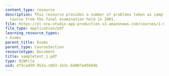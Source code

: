 ```yaml
---
content_type: resource
description: This resource provides a number of problems taken as sample for this
  course from the final examination held in 2001.
file: https://ol-ocw-studio-app-production.s3.amazonaws.com/courses/1-060-engineering-mechanics-ii-spring-2006/4f5cad59952ac0d31b3cbd007e45b94b_sampletest_1.pdf
file_type: application/pdf
learning_resource_types:
- Exams
parent_title: Exams
parent_type: CourseSection
resourcetype: Document
title: sampletest_1.pdf
type: OCWFile
uid: 4f5cad59-952a-c0d3-1b3c-bd007e45b94b
---
```

